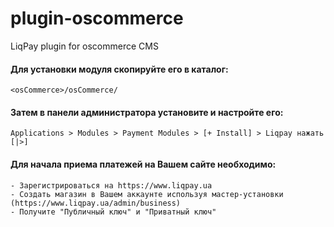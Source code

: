 plugin-oscommerce
=================

LiqPay plugin for oscommerce CMS


#### Для установки модуля скопируйте его в каталог: ####

```
<osCommerce>/osCommerce/
```

#### Затем в панели администратора установите и настройте его: ####

```
Applications > Modules > Payment Modules > [+ Install] > Liqpay нажать [|>]
```


#### Для начала приема платежей на Вашем сайте необходимо: ####
    - Зарегистрироваться на https://www.liqpay.ua
    - Создать магазин в Вашем аккаунте используя мастер-установки (https://www.liqpay.ua/admin/business)
    - Получите "Публичный ключ" и "Приватный ключ"